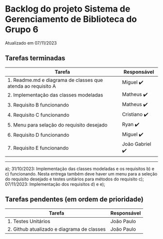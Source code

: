 # Backlog do projeto Sistema de Gerenciamento de Biblioteca do Grupo 6
Atualizado em 07/11/2023

## Tarefas terminadas

| Tarefa      | Responsável |
| ----------- | ----------- |
| 1. Readme.md e diagrama de classes que atenda ao requisito A     | Miguel  ✔️     |
| 2. Implementação das classes modeladas   | Matheus ✔️       |
| 3. Requisito B funcionando   | Matheus ✔️       |
| 4. Requisito C funcionando   | Cristiano ✔️       |
| 5. Menu para selação do requisito desejado  | Ryan  ✔️       |
| 6. Requisito D funcionando   | Miguel ✔️       |
| 7. Requisito E funcionando   | João Gabriel  ✔️      |
----
 a);
31/10/2023: Implementação das classes modeladas e os requisitos b) e c) funcionando. Nesta
entrega também deve haver um menu para a seleção do requisito desejado e testes unitários para
métodos do requisito c);
07/11/2023: Implementação dos requisitos d) e e);
## Tarefas pendentes (em ordem de prioridade)

| Tarefa      | Responsável |
| ----------- | ----------- |
| 1. Testes Unitários      | João Paulo     |
| 2.  Github atualizado e diagrama de classes  | João Paulo      |
